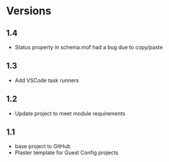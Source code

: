 # Versions

## 1.4

- Status property in schema.mof had a bug due to copy/paste

## 1.3

- Add VSCode task runners

## 1.2

- Update project to meet module requirements

## 1.1

- base project to GitHub
- Plaster template for Guest Config projects
